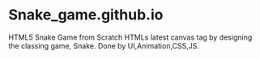 # Snake_game.github.io
HTML5 Snake Game from Scratch
HTMLs latest canvas tag by designing the classing game, Snake.
Done by UI,Animation,CSS,JS.
